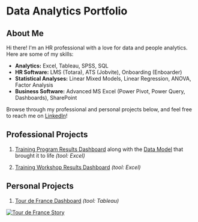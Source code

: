 # Data Analytics Portfolio

## About Me
Hi there! I'm an HR professional with a love for data and people analytics. Here are some of my skills:
  - **Analytics:** Excel, Tableau, SPSS, SQL
  - **HR Software:** LMS (Totara), ATS (Jobvite), Onboarding (Enboarder)
  - **Statistical Analyses:** Linear Mixed Models, Linear Regression, ANOVA, Factor Analysis
  - **Business Software:** Advanced MS Excel (Power Pivot, Power Query, Dashboards), SharePoint

Browse through my professional and personal projects below, and feel free to reach me on [LinkedIn](https://www.linkedin.com/in/laura-shang-55ba96b0/)!



## Professional Projects
1. [Training Program Results Dashboard](https://drive.google.com/file/d/1KGkFDgwe5aVNsv2gvaRjm-AcU6WdDwF6/view?usp=sharing) along with the [Data Model](https://drive.google.com/file/d/1-AuPAFyUmf6E9_n9iALu-dLrpD7nigCC/view?usp=sharing) that brought it to life _(tool: Excel)_


2. [Training Workshop Results Dashboard](https://drive.google.com/file/d/1gz7FaoydUFkX1ODqjH1DZDd6S9KH4nM_/view?usp=sharing) _(tool: Excel)_


## Personal Projects

1. [Tour de France Dashboard](https://public.tableau.com/views/TourDeFrance_16879939855490/Story1?:language=en-US&publish=yes&:display_count=n&:origin=viz_share_link) _(tool: Tableau)_


<div class='tableauPlaceholder' id='viz1689134447122' style='position: relative'><noscript><a href='#'><img alt='Tour de France Story ' src='https:&#47;&#47;public.tableau.com&#47;static&#47;images&#47;DC&#47;DC7YXBW3Z&#47;1_rss.png' style='border: none' /></a></noscript><object class='tableauViz'  style='display:none;'><param name='host_url' value='https%3A%2F%2Fpublic.tableau.com%2F' /> <param name='embed_code_version' value='3' /> <param name='path' value='shared&#47;DC7YXBW3Z' /> <param name='toolbar' value='yes' /><param name='static_image' 

<div class='tableauPlaceholder' id='viz1689134590809' style='position: relative'><noscript><a href='#'><img alt='Tour de France Story ' src='https:&#47;&#47;public.tableau.com&#47;static&#47;images&#47;QK&#47;QKG4X2CMW&#47;1_rss.png' style='border: none' /></a></noscript><object class='tableauViz'  style='display:none;'><param name='host_url' value='https%3A%2F%2Fpublic.tableau.com%2F' /> <param name='embed_code_version' value='3' /> <param name='path' value='shared&#47;QKG4X2CMW' /> <param name='toolbar' value='yes' /><param name='static_image'

<div class='tableauPlaceholder' id='viz1689134673245' style='position: relative'><noscript><a href='#'><img alt='Tour de France Story ' src='https:&#47;&#47;public.tableau.com&#47;static&#47;images&#47;ZX&#47;ZXYYHM45G&#47;1_rss.png' style='border: none' /></a></noscript><object class='tableauViz'  style='display:none;'><param name='host_url' value='https%3A%2F%2Fpublic.tableau.com%2F' /> <param name='embed_code_version' value='3' /> <param name='path' value='shared&#47;ZXYYHM45G' /> <param name='toolbar' value='yes' /><param name='static_image' 

<div class='tableauPlaceholder' id='viz1689134738607' style='position: relative'><noscript><a href='#'><img alt='Tour de France Story ' src='https:&#47;&#47;public.tableau.com&#47;static&#47;images&#47;To&#47;TourDeFrance_16879939855490&#47;Story1&#47;1_rss.png' style='border: none' /></a></noscript><object class='tableauViz'  style='display:none;'><param name='host_url' value='https%3A%2F%2Fpublic.tableau.com%2F' /> <param name='embed_code_version' value='3' /> <param name='path' value='views&#47;TourDeFrance_16879939855490&#47;Story1?:language=en-US&amp;:embed=true' /> <param name='toolbar' value='yes' /><param name='static_image' 

